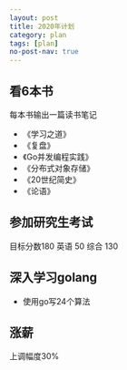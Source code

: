 ```yaml
---
layout: post
title: 2020年计划
category: plan
tags: [plan]
no-post-nav: true
---
```


## 看6本书 
每本书输出一篇读书笔记
- 《学习之道》
- 《复盘》
- 《Go并发编程实践》
- 《分布式对象存储》
- 《20世纪简史》
- 《论语》

## 参加研究生考试
目标分数180 英语 50 综合 130

## 深入学习golang 
- 使用go写24个算法

## 涨薪
上调幅度30%
